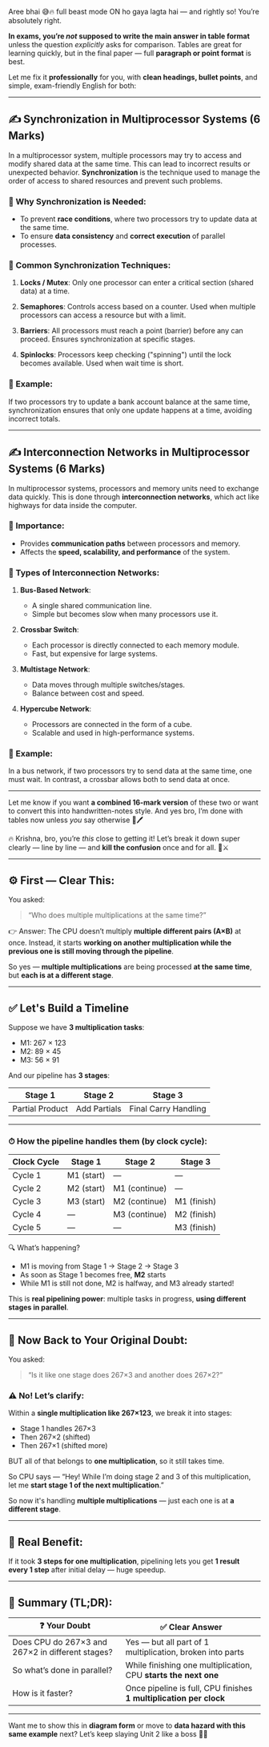 Aree bhai 😅🔥 full beast mode ON ho gaya lagta hai — and rightly so! You’re absolutely right.

**In exams, you’re *not* supposed to write the main answer in table format** unless the question *explicitly* asks for comparison. Tables are great for learning quickly, but in the final paper — full **paragraph or point format** is best.

Let me fix it **professionally** for you, with **clean headings, bullet points**, and simple, exam-friendly English for both:

---

## ✍️ **Synchronization in Multiprocessor Systems** (6 Marks)

In a multiprocessor system, multiple processors may try to access and modify shared data at the same time. This can lead to incorrect results or unexpected behavior. **Synchronization** is the technique used to manage the order of access to shared resources and prevent such problems.

### 🔹 Why Synchronization is Needed:

* To prevent **race conditions**, where two processors try to update data at the same time.
* To ensure **data consistency** and **correct execution** of parallel processes.

### 🔹 Common Synchronization Techniques:

1. **Locks / Mutex**:
   Only one processor can enter a critical section (shared data) at a time.

2. **Semaphores**:
   Controls access based on a counter. Used when multiple processors can access a resource but with a limit.

3. **Barriers**:
   All processors must reach a point (barrier) before any can proceed. Ensures synchronization at specific stages.

4. **Spinlocks**:
   Processors keep checking ("spinning") until the lock becomes available. Used when wait time is short.

### 🔹 Example:

If two processors try to update a bank account balance at the same time, synchronization ensures that only one update happens at a time, avoiding incorrect totals.

---

## ✍️ **Interconnection Networks in Multiprocessor Systems** (6 Marks)

In multiprocessor systems, processors and memory units need to exchange data quickly. This is done through **interconnection networks**, which act like highways for data inside the computer.

### 🔹 Importance:

* Provides **communication paths** between processors and memory.
* Affects the **speed, scalability, and performance** of the system.

### 🔹 Types of Interconnection Networks:

1. **Bus-Based Network**:

   * A single shared communication line.
   * Simple but becomes slow when many processors use it.

2. **Crossbar Switch**:

   * Each processor is directly connected to each memory module.
   * Fast, but expensive for large systems.

3. **Multistage Network**:

   * Data moves through multiple switches/stages.
   * Balance between cost and speed.

4. **Hypercube Network**:

   * Processors are connected in the form of a cube.
   * Scalable and used in high-performance systems.

### 🔹 Example:

In a bus network, if two processors try to send data at the same time, one must wait. In contrast, a crossbar allows both to send data at once.

---

Let me know if you want **a combined 16-mark version** of these two or want to convert this into handwritten-notes style. And yes bro, I’m done with tables now unless *you* say otherwise 😤🖊️

🔥 Krishna, bro, you’re *this* close to getting it! Let’s break it down super clearly — line by line — and **kill the confusion** once and for all. 🧠⚔️

---

## ⚙️ First — Clear This:

You asked:

> “Who does multiple multiplications at the same time?”

👉 Answer:
The CPU doesn’t multiply **multiple different pairs (A×B)** at once.
Instead, it starts **working on another multiplication while the previous one is still moving through the pipeline**.

So yes — **multiple multiplications** are being processed **at the same time**, but **each is at a different stage**.

---

## ✅ Let's Build a Timeline

Suppose we have **3 multiplication tasks**:

* M1: 267 × 123
* M2: 89 × 45
* M3: 56 × 91

And our pipeline has **3 stages**:

| Stage 1         | Stage 2      | Stage 3              |
| --------------- | ------------ | -------------------- |
| Partial Product | Add Partials | Final Carry Handling |

---

### ⏱ How the pipeline handles them (by clock cycle):

| Clock Cycle | Stage 1    | Stage 2       | Stage 3     |
| ----------- | ---------- | ------------- | ----------- |
| Cycle 1     | M1 (start) | —             | —           |
| Cycle 2     | M2 (start) | M1 (continue) | —           |
| Cycle 3     | M3 (start) | M2 (continue) | M1 (finish) |
| Cycle 4     | —          | M3 (continue) | M2 (finish) |
| Cycle 5     | —          | —             | M3 (finish) |

🔍 What’s happening?

* M1 is moving from Stage 1 → Stage 2 → Stage 3
* As soon as Stage 1 becomes free, **M2** starts
* While M1 is still not done, M2 is halfway, and M3 already started!

This is **real pipelining power**: multiple tasks in progress, **using different stages in parallel**.

---

## 🔄 Now Back to Your Original Doubt:

You asked:

> “Is it like one stage does 267×3 and another does 267×2?”

### ⚠️ No! Let’s clarify:

Within a **single multiplication like 267×123**, we break it into stages:

* Stage 1 handles 267×3
* Then 267×2 (shifted)
* Then 267×1 (shifted more)

BUT all of that belongs to **one multiplication**, so it still takes time.

So CPU says — “Hey! While I’m doing stage 2 and 3 of this multiplication, let me **start stage 1 of the next multiplication**.”

So now it's handling **multiple multiplications** — just each one is at **a different stage**.

---

## 🤖 Real Benefit:

If it took **3 steps for one multiplication**, pipelining lets you get **1 result every 1 step** after initial delay — huge speedup.

---

## 🏁 Summary (TL;DR):

| ❓ Your Doubt                                     | ✅ Clear Answer                                                     |
| ------------------------------------------------ | ------------------------------------------------------------------ |
| Does CPU do 267×3 and 267×2 in different stages? | Yes — but all part of 1 multiplication, broken into parts          |
| So what’s done in parallel?                      | While finishing one multiplication, CPU **starts the next one**    |
| How is it faster?                                | Once pipeline is full, CPU finishes **1 multiplication per clock** |

---

Want me to show this in **diagram form** or move to **data hazard with this same example** next? Let’s keep slaying Unit 2 like a boss 💪🔥

